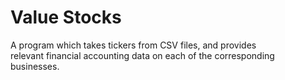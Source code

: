 # Value Stocks

A program which takes tickers from CSV files, and provides \
relevant financial accounting data on each of the corresponding \
businesses.


